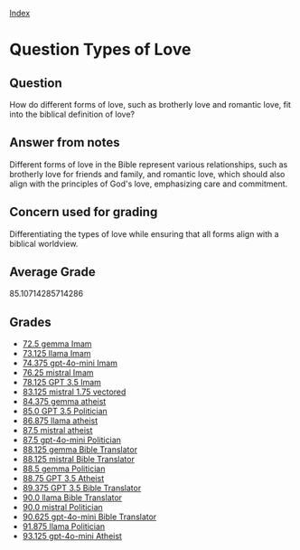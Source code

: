 
[Index](../../index.md)
# Question Types of Love
## Question
How do different forms of love, such as brotherly love and romantic love, fit into the biblical definition of love?

## Answer from notes
Different forms of love in the Bible represent various relationships, such as brotherly love for friends and family, and romantic love, which should also align with the principles of God's love, emphasizing care and commitment.

## Concern used for grading
Differentiating the types of love while ensuring that all forms align with a biblical worldview.

## Average Grade
85.10714285714286

## Grades
 * [72.5 gemma Imam](../answers/gemma_Imam/Types_of_Love.md)
 * [73.125 llama Imam](../answers/llama_Imam/Types_of_Love.md)
 * [74.375 gpt-4o-mini Imam](../answers/gpt-4o-mini_Imam/Types_of_Love.md)
 * [76.25 mistral Imam](../answers/mistral_Imam/Types_of_Love.md)
 * [78.125 GPT 3.5 Imam](../answers/GPT_3.5_Imam/Types_of_Love.md)
 * [83.125 mistral 1.75 vectored](../answers/mistral_1.75_vectored/Types_of_Love.md)
 * [84.375 gemma atheist](../answers/gemma_atheist/Types_of_Love.md)
 * [85.0 GPT 3.5 Politician](../answers/GPT_3.5_Politician/Types_of_Love.md)
 * [86.875 llama atheist](../answers/llama_atheist/Types_of_Love.md)
 * [87.5 mistral atheist](../answers/mistral_atheist/Types_of_Love.md)
 * [87.5 gpt-4o-mini Politician](../answers/gpt-4o-mini_Politician/Types_of_Love.md)
 * [88.125 gemma Bible Translator](../answers/gemma_Bible_Translator/Types_of_Love.md)
 * [88.125 mistral Bible Translator](../answers/mistral_Bible_Translator/Types_of_Love.md)
 * [88.5 gemma Politician](../answers/gemma_Politician/Types_of_Love.md)
 * [88.75 GPT 3.5 Atheist](../answers/GPT_3.5_Atheist/Types_of_Love.md)
 * [89.375 GPT 3.5 Bible Translator](../answers/GPT_3.5_Bible_Translator/Types_of_Love.md)
 * [90.0 llama Bible Translator](../answers/llama_Bible_Translator/Types_of_Love.md)
 * [90.0 mistral Politician](../answers/mistral_Politician/Types_of_Love.md)
 * [90.625 gpt-4o-mini Bible Translator](../answers/gpt-4o-mini_Bible_Translator/Types_of_Love.md)
 * [91.875 llama Politician](../answers/llama_Politician/Types_of_Love.md)
 * [93.125 gpt-4o-mini Atheist](../answers/gpt-4o-mini_Atheist/Types_of_Love.md)
